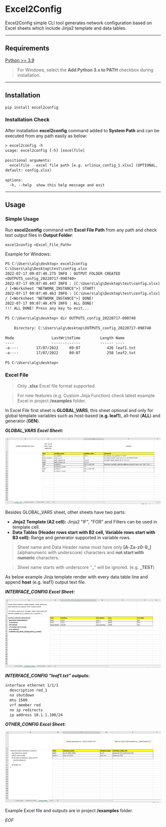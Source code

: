 # Excel2Config

Excel2Config simple CLI tool generates network configuration based on Excel sheets which include Jinja2 template and data tables. 

---

## Requirements

[Python >= 3.9](https://www.python.org/downloads/)

> For Windows, select the **Add Python 3.x to PATH** checkbox during installation.

---

## Installation

```
pip install excel2config
```

### Installation Check

After installation **excel2config** command added to **System Path** and can be executed from any path easily as below:

```
> excel2config -h
usage: excel2config [-h] [excelfile]

positional arguments:
  excelfile   excel file path [e.g. srlinux_config_1.xlsx] (OPTIONAL, default: config.xlsx)

options:
  -h, --help  show this help message and exit
```

---

## Usage

### Simple Usage

Run **excel2config** command with **Excel File Path** from any path and check text output files in **Output Folder**:

```
excel2config <Excel_File_Path>
```

Example for Windows:

```
PS C:\Users\alg\desktop> excel2config C:\Users\alg\Desktop\test\config.xlsx
2022-07-17 09:07:40.275 INFO : OUTPUT FOLDER CREATED <OUTPUTS_config_20220717-090740>
2022-07-17 09:07:40.447 INFO : [C:\Users\alg\Desktop\test\config.xlsx] / [<Worksheet "NETWORK_INSTANCE">] START!
2022-07-17 09:07:40.463 INFO : [C:\Users\alg\Desktop\test\config.xlsx] / [<Worksheet "NETWORK_INSTANCE">] DONE!
2022-07-17 09:07:40.479 INFO : ALL DONE!
!!! ALL DONE! Press any key to exit...

PS C:\Users\alg\desktop> dir OUTPUTS_config_20220717-090740

    Directory: C:\Users\alg\desktop\OUTPUTS_config_20220717-090740

Mode                 LastWriteTime         Length Name
----                 -------------         ------ ----
-a----        17/07/2022     09:07            426 leaf1.txt
-a----        17/07/2022     09:07            258 leaf2.txt

PS C:\Users\alg\desktop>
```

### Excel File 

> Only **.xlsx** Excel file format supported.

> For new features (e.g. Custom Jinja Function) check latest example Excel in project **/examples** folder.

In Excel File first sheet is **GLOBAL_VARS**, this sheet optional and only for global template variables such as host-based (**e.g. leaf1**), all-host (**ALL**) and generator (**GEN**).

***GLOBAL_VARS Excel Sheet:***

![GLOBAL_VARS Excel Sheet](https://raw.githubusercontent.com/umurarslan/excel2config/main/img/img1.PNG)

Besides GLOBAL_VARS sheet, other sheets have two parts:

- **Jinja2 Template (A2 cell):** Jinja2 "IF", "FOR" and Filters can be used in template cell.  
- **Data Tables (Header rows start with B2 cell, Variable rows start with B3 cell):** Range and generator supported in variable rows.

> Sheet name and Data Header name must have only **[A-Za-z0-9_]** (alphanumeric with underscore) characters and **not start with numeric** characters.

> Sheet name starts with underscore "_" will be ignored. (e.g. **_TEST**)

As below example Jinja template render with every data table line and append **host** (e.g. leaf1) output text file.

***INTERFACE_CONFIG Excel Sheet:***

![INTERFACE_CONFIG Excel Sheet](https://raw.githubusercontent.com/umurarslan/excel2config/main/img/img2.PNG)

***INTERFACE_CONFIG "leaf1.txt" outputs:***
```
interface ethernet 1/1/1
  description red_1
  no shutdown
  mtu 1500
  vrf member red
  no ip redirects
  ip address 10.1.1.100/24
```

***OTHER_CONFIG Excel Sheet:***

![OTHER_CONFIG Excel Sheet](https://raw.githubusercontent.com/umurarslan/excel2config/main/img/img3.PNG)




Example Excel file and outputs are in project **/examples** folder.

*EOF*

